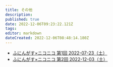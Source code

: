 ```yaml
---
title: その他
description: 
published: true
date: 2022-12-06T09:23:22.121Z
tags: 
editor: markdown
dateCreated: 2022-12-06T08:48:14.180Z
---
```


- [ふにんがす×ニコニコ 第1回 2022-07-23（土）](/funingus_niconico_1)
- [ふにんがす×ニコニコ 第2回 2022-12-03（土）](/funingus_niconico_2)
